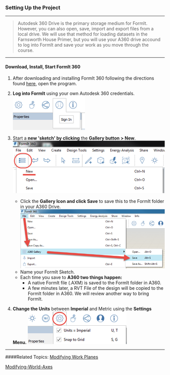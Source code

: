 ### Setting Up the Project
---
> Autodesk 360 Drive is the primary storage medium for FormIt. However, you can also open, save, import and export files from a local drive. We will use that method for loading datasets in the Farnsworth House Primer, but you will use your A360 drive accound to log into FormIt and save your work as you move through the course.

---

#### Download, Install, Start FormIt 360
1. After downloading and installing FormIt 360 following the directions found [here](formit-introduction/prerequisites-and-installation.md), open the program.

2. **Log into FormIt** using your own Autodesk 360 credentials. ![](./images/f20e489d-d5b3-4cd7-8d10-68b68eb8c5e4.png)

3. Start a **new 'sketch' by clicking** the **Gallery button &gt; New**.
  ![](./images/a9f7421a-8dfd-4d64-b760-6d0a3826f6e3.png)
    - Click the **Gallery Icon and click Save** to save this to the FormIt folder in your A360 Drive.
  ![](./images/a6482b8b-021e-4ebe-b9c3-b1299231b104.png)
    - Name your FormIt Sketch.
    -  Each time you save to **A360 two things happen:**
        - A native FormIt file \(.AXM\) is saved to the FormIt folder in A360.
        - A few minutes later, a RVT File of the design will be copied to the FormIt folder in A360. We will review another way to bring FormIt.

4. **Change the Units** between **Imperial** and Metric using the **Settings Menu.**
![](./images/69fa8a69-57f3-4eaa-a00a-4976732b1547.png)

---

####Related Topics:
[Modifying Work Planes](../tool-library/work-planes.md)

[Modifying-World-Axes](../tool-library/world-axes.md)

